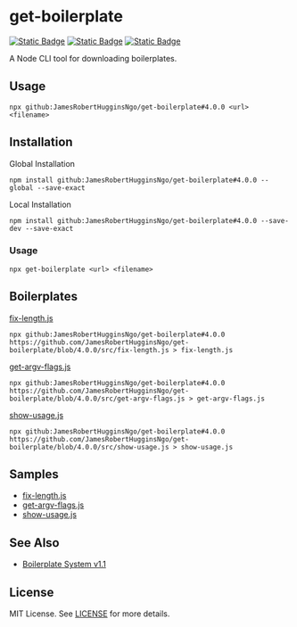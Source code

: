 # get-boilerplate

[![Static Badge](https://img.shields.io/badge/GitHub%20Repo-6e5494)](https://github.com/JamesRobertHugginsNgo/get-boilerplate)
[![Static Badge](https://img.shields.io/badge/GitHub%20Page-4078c0)](https://jamesroberthugginsngo.github.io/get-boilerplate/)
[![Static Badge](https://img.shields.io/badge/Latest_Tag-4.0.0-6cc644)](https://github.com/JamesRobertHugginsNgo/get-boilerplate/tree/4.0.0)


A Node CLI tool for downloading boilerplates.

## Usage

```
npx github:JamesRobertHugginsNgo/get-boilerplate#4.0.0 <url> <filename>
```

## Installation

Global Installation

```
npm install github:JamesRobertHugginsNgo/get-boilerplate#4.0.0 --global --save-exact
```

Local Installation

```
npm install github:JamesRobertHugginsNgo/get-boilerplate#4.0.0 --save-dev --save-exact
```

### Usage

```
npx get-boilerplate <url> <filename>
```

## Boilerplates

[fix-length.js](./src/fix-length.js)

```
npx github:JamesRobertHugginsNgo/get-boilerplate#4.0.0 https://github.com/JamesRobertHugginsNgo/get-boilerplate/blob/4.0.0/src/fix-length.js > fix-length.js
```

[get-argv-flags.js](./src/get-argv-flags.js)

```
npx github:JamesRobertHugginsNgo/get-boilerplate#4.0.0 https://github.com/JamesRobertHugginsNgo/get-boilerplate/blob/4.0.0/src/get-argv-flags.js > get-argv-flags.js
```

[show-usage.js](./src/show-usage.js)

```
npx github:JamesRobertHugginsNgo/get-boilerplate#4.0.0 https://github.com/JamesRobertHugginsNgo/get-boilerplate/blob/4.0.0/src/show-usage.js > show-usage.js
```

## Samples

- [fix-length.js](./sample/fix-length.js)
- [get-argv-flags.js](./sample/get-argv-flags.js)
- [show-usage.js](./sample/show-usage.js)

## See Also

- [Boilerplate System v1.1](https://github.com/JamesRobertHugginsNgo/JamesRobertHugginsNgo.github.io/blob/main/doc/boilerplate-system-1.1.md)

## License

MIT License. See [LICENSE](LICENSE) for more details.
